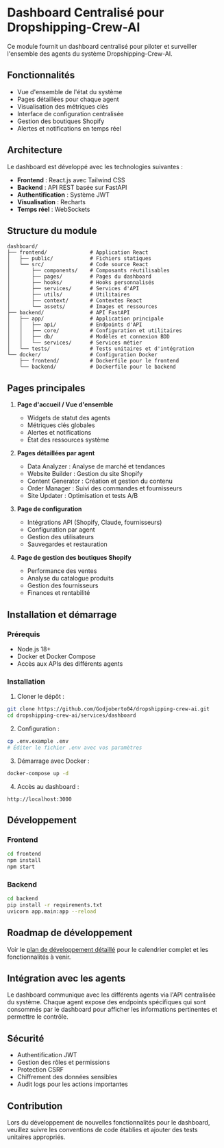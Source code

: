 # Dashboard Centralisé pour Dropshipping-Crew-AI

Ce module fournit un dashboard centralisé pour piloter et surveiller l'ensemble des agents du système Dropshipping-Crew-AI.

## Fonctionnalités

- Vue d'ensemble de l'état du système
- Pages détaillées pour chaque agent
- Visualisation des métriques clés
- Interface de configuration centralisée
- Gestion des boutiques Shopify
- Alertes et notifications en temps réel

## Architecture

Le dashboard est développé avec les technologies suivantes :

- **Frontend** : React.js avec Tailwind CSS
- **Backend** : API REST basée sur FastAPI
- **Authentification** : Système JWT
- **Visualisation** : Recharts
- **Temps réel** : WebSockets

## Structure du module

```
dashboard/
├── frontend/              # Application React
│   ├── public/            # Fichiers statiques
│   └── src/               # Code source React
│       ├── components/    # Composants réutilisables
│       ├── pages/         # Pages du dashboard
│       ├── hooks/         # Hooks personnalisés
│       ├── services/      # Services d'API
│       ├── utils/         # Utilitaires
│       ├── context/       # Contextes React
│       └── assets/        # Images et ressources
├── backend/               # API FastAPI
│   ├── app/               # Application principale
│   │   ├── api/           # Endpoints d'API
│   │   ├── core/          # Configuration et utilitaires
│   │   ├── db/            # Modèles et connexion BDD
│   │   └── services/      # Services métier
│   └── tests/             # Tests unitaires et d'intégration
└── docker/                # Configuration Docker
    ├── frontend/          # Dockerfile pour le frontend
    └── backend/           # Dockerfile pour le backend
```

## Pages principales

1. **Page d'accueil / Vue d'ensemble**
   - Widgets de statut des agents
   - Métriques clés globales
   - Alertes et notifications
   - État des ressources système

2. **Pages détaillées par agent**
   - Data Analyzer : Analyse de marché et tendances
   - Website Builder : Gestion du site Shopify
   - Content Generator : Création et gestion du contenu
   - Order Manager : Suivi des commandes et fournisseurs
   - Site Updater : Optimisation et tests A/B

3. **Page de configuration**
   - Intégrations API (Shopify, Claude, fournisseurs)
   - Configuration par agent
   - Gestion des utilisateurs
   - Sauvegardes et restauration

4. **Page de gestion des boutiques Shopify**
   - Performance des ventes
   - Analyse du catalogue produits
   - Gestion des fournisseurs
   - Finances et rentabilité

## Installation et démarrage

### Prérequis

- Node.js 18+
- Docker et Docker Compose
- Accès aux APIs des différents agents

### Installation

1. Cloner le dépôt :
```bash
git clone https://github.com/Godjoberto04/dropshipping-crew-ai.git
cd dropshipping-crew-ai/services/dashboard
```

2. Configuration :
```bash
cp .env.example .env
# Éditer le fichier .env avec vos paramètres
```

3. Démarrage avec Docker :
```bash
docker-compose up -d
```

4. Accès au dashboard :
```
http://localhost:3000
```

## Développement

### Frontend

```bash
cd frontend
npm install
npm start
```

### Backend

```bash
cd backend
pip install -r requirements.txt
uvicorn app.main:app --reload
```

## Roadmap de développement

Voir le [plan de développement détaillé](../../docs/roadmap/dashboard-development-plan.md) pour le calendrier complet et les fonctionnalités à venir.

## Intégration avec les agents

Le dashboard communique avec les différents agents via l'API centralisée du système. Chaque agent expose des endpoints spécifiques qui sont consommés par le dashboard pour afficher les informations pertinentes et permettre le contrôle.

## Sécurité

- Authentification JWT
- Gestion des rôles et permissions
- Protection CSRF
- Chiffrement des données sensibles
- Audit logs pour les actions importantes

## Contribution

Lors du développement de nouvelles fonctionnalités pour le dashboard, veuillez suivre les conventions de code établies et ajouter des tests unitaires appropriés.
